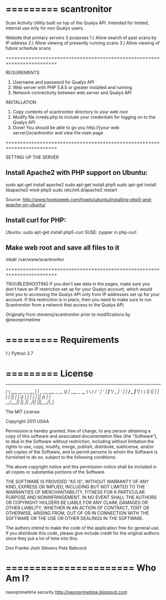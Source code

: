 =========
scantronitor
=========

Scan Activity Utility built on top of the Qualys API. Intended for limited, internal use only for non Qualys users.

Website that primary servers 3 purposes
1.) Allow search of past scans by IP address
2.) Allow viewing of presently running scans
3.) Allow viewing of future schedule scans

========================================================================

REQUIREMENTS
1. Username and password for Qualys API
2. Web server with PHP 5.8.5 or greater installed and running
3. Network connectivity between web server and Qualys API

INSTALLATION
1. Copy contents of scantronitor directory to your web root
2. Modify file /creds.php to include your credentials for logging 
on to the Qualys API
3. Done!  You should be able to go you http://[your web server]/scantronitor 
and view the main page

========================================================================

SETTING UP THE SERVER

Install Apache2 with PHP support on Ubuntu:
---------------------------------------------
sudo apt-get install apache2
sudo apt-get install php5
sudo apt-get install libapache2-mod-php5
sudo /etc/init.d/apache2 restart

Source:  http://www.howtogeek.com/howto/ubuntu/installing-php5-and-apache-on-ubuntu/


Install curl for PHP:
---------------------------------------------
Ubuntu:  sudo apt-get install php5-curl
SUSE:  zypper in php-curl

Make web root and save all files to it
---------------------------------------------
mkdir /var/www/scantronitor


========================================================================

TROUBLESHOOTING
If you don't see data in the pages, make sure you don't have an IP restriction set up for your Qualys account, which would limit you to accessing the Qualys API only from IP addresses set up for your account.  If this restriction is in place, then you need to make sure to run Scantronitor from a network that access to the Qualys API.

Originally from stevensj/scantronitor prior to modifications by @neonprimetime

=========
Requirements
=========
1.) Python 2.7

=========
License
=========
 __                 _                   _ _             
/ _\ ___ __ _ _ __ | |_ _ __ ___  _ __ (_) |_ ___  _ __ 
\ \ / __/ _` | '_ \| __| '__/ _ \| '_ \| | __/ _ \| '__|
_\ \ (_| (_| | | | | |_| | | (_) | | | | | || (_) | |   
\__/\___\__,_|_| |_|\__|_|  \___/|_| |_|_|\__\___/|_|   
                                                        
The MIT License

Copyright 2011 USAA

Permission is hereby granted, free of charge, to any person obtaining a copy
of this software and associated documentation files (the "Software"), to deal
in the Software without restriction, including without limitation the rights
to use, copy, modify, merge, publish, distribute, sublicense, and/or sell
copies of the Software, and to permit persons to whom the Software is
furnished to do so, subject to the following conditions:

The above copyright notice and this permission notice shall be included in
all copies or substantial portions of the Software.

THE SOFTWARE IS PROVIDED "AS IS", WITHOUT WARRANTY OF ANY KIND, EXPRESS OR
IMPLIED, INCLUDING BUT NOT LIMITED TO THE WARRANTIES OF MERCHANTABILITY,
FITNESS FOR A PARTICULAR PURPOSE AND NONINFRINGEMENT. IN NO EVENT SHALL THE
AUTHORS OR COPYRIGHT HOLDERS BE LIABLE FOR ANY CLAIM, DAMAGES OR OTHER
LIABILITY, WHETHER IN AN ACTION OF CONTRACT, TORT OR OTHERWISE, ARISING FROM,
OUT OF OR IN CONNECTION WITH THE SOFTWARE OR THE USE OR OTHER DEALINGS IN
THE SOFTWARE.


The authors intend to make the code of the application free for 
general use.  If you distribute this code, please give include credit 
for the	original authors since they put a lot of time into this:

  Don Franke
  Josh Stevens
  Pete Babcock


======================
Who Am I?
======================
neonprimetime security
http://neonprimetime.blogspot.com
 
